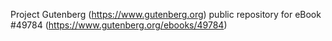 Project Gutenberg (https://www.gutenberg.org) public repository for
eBook #49784 (https://www.gutenberg.org/ebooks/49784)
